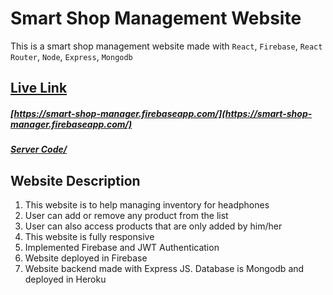 # Smart Shop Management Website

This is a smart shop management website made with `React`, `Firebase`, `React` `Router`, `Node`, `Express`, `Mongodb`

## [Live Link](https://smart-shop-manager.firebaseapp.com/)

##### [https://smart-shop-manager.firebaseapp.com/](https://smart-shop-manager.firebaseapp.com/)

##### [Server Code/](https://github.com/Naiem890/smart-inventory-server)

## Website Description

<ol>
  <li>This website is to help managing inventory for headphones</li>
  <li>User can add or remove any product from the list</li>
  <li>User can also access products that are only added by him/her</li>
  <li>This website is fully responsive</li>
  <li>Implemented Firebase and JWT Authentication</li>
  <li>Website deployed in Firebase</li>
  <li>Website backend made with Express JS. Database is Mongodb and deployed in Heroku</li>
</ol>
